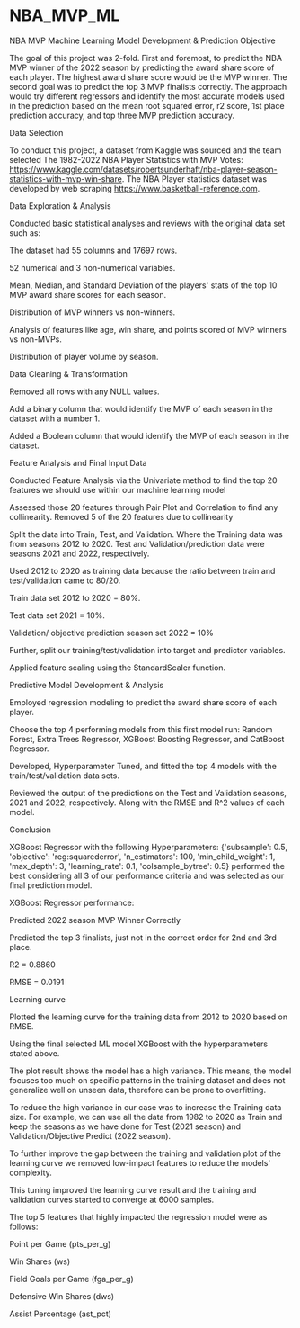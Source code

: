 # NBA_MVP_ML
NBA MVP Machine Learning Model Development &amp; Prediction
Objective

The goal of this project was 2-fold. First and foremost, to predict the NBA MVP winner of the 2022 season by predicting the award share score of each player. The highest award share score would be the MVP winner. The second goal was to predict the top 3 MVP finalists correctly. The approach would try different regressors and identify the most accurate models used in the prediction based on the mean root squared error, r2 score, 1st place prediction accuracy, and top three MVP prediction accuracy.

Data Selection

To conduct this project, a dataset from Kaggle was sourced and the team selected The 1982-2022 NBA Player Statistics with MVP Votes: https://www.kaggle.com/datasets/robertsunderhaft/nba-player-season-statistics-with-mvp-win-share. The NBA Player statistics dataset was developed by web scraping https://www.basketball-reference.com.

Data Exploration & Analysis 

Conducted basic statistical analyses and reviews with the original data set such as:

The dataset had 55 columns and 17697 rows.

52 numerical and 3 non-numerical variables.

Mean, Median, and Standard Deviation of the players' stats of the top 10 MVP award share scores for each season.

Distribution of MVP winners vs non-winners.

Analysis of features like age, win share, and points scored of MVP winners vs non-MVPs.

Distribution of player volume by season.

Data Cleaning & Transformation

Removed all rows with any NULL values.

Add a binary column that would identify the MVP of each season in the dataset with a number 1.

Added a Boolean column that would identify the MVP of each season in the dataset.

Feature Analysis and Final Input Data

Conducted Feature Analysis via the Univariate method to find the top 20 features we should use within our machine learning model

Assessed those 20 features through Pair Plot and Correlation to find any collinearity. Removed 5 of the 20 features due to collinearity

Split the data into Train, Test, and Validation. Where the Training data was from seasons 2012 to 2020. Test and Validation/prediction data were seasons 2021 and 2022, respectively.

Used 2012 to 2020 as training data because the ratio between train and test/validation came to 80/20.

Train data set 2012 to 2020 = 80%.

Test data set 2021 = 10%.

Validation/ objective prediction season set 2022 = 10%

Further, split our training/test/validation into target and predictor variables.

Applied feature scaling using the StandardScaler function.

Predictive Model Development & Analysis

Employed regression modeling to predict the award share score of each player.

Choose the top 4 performing models from this first model run: Random Forest, Extra Trees Regressor, XGBoost Boosting Regressor, and CatBoost Regressor. 

Developed, Hyperparameter Tuned, and fitted the top 4 models with the train/test/validation data sets.

Reviewed the output of the predictions on the Test and Validation seasons, 2021 and 2022, respectively. Along with the RMSE and R^2 values of each model.

Conclusion

XGBoost Regressor with the following Hyperparameters: {'subsample': 0.5, 'objective': 'reg:squarederror', 'n_estimators': 100, 'min_child_weight': 1, 'max_depth': 3, 'learning_rate': 0.1, 'colsample_bytree': 0.5} performed the best considering all 3 of our performance criteria and was selected as our final prediction model.

XGBoost Regressor performance: 

Predicted 2022 season MVP Winner Correctly

Predicted the top 3 finalists, just not in the correct order for 2nd and 3rd place.

R2 = 0.8860

RMSE = 0.0191

Learning curve

Plotted the learning curve for the training data from 2012 to 2020 based on RMSE.

Using the final selected ML model XGBoost with the hyperparameters stated above.

The plot result shows the model has a high variance. This means, the model focuses too much on specific patterns in the training dataset and does not generalize well on unseen data, therefore can be prone to overfitting.

To reduce the high variance in our case was to increase the Training data size. For example, we can use all the data from 1982 to 2020 as Train and keep the seasons as we have done for Test (2021 season) and Validation/Objective Predict (2022 season).

To further improve the gap between the training and validation plot of the learning curve we removed low-impact features to reduce the models' complexity.

This tuning improved the learning curve result and the training and validation curves started to converge at 6000 samples.

The top 5 features that highly impacted the regression model were as follows:

Point per Game (pts_per_g)

Win Shares (ws)

Field Goals per Game (fga_per_g)

Defensive Win Shares (dws)

Assist Percentage (ast_pct)
